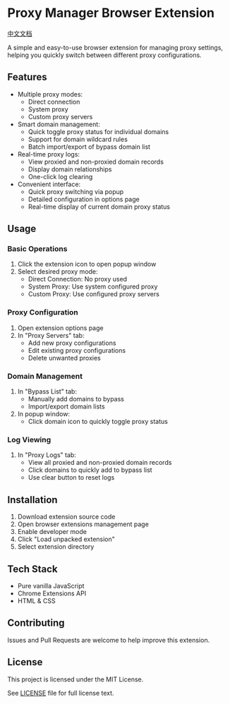 # Proxy Manager Browser Extension

[中文文档](README-ZH.md)

A simple and easy-to-use browser extension for managing proxy settings, helping you quickly switch between different proxy configurations.

## Features

- Multiple proxy modes:
  - Direct connection
  - System proxy
  - Custom proxy servers
- Smart domain management:
  - Quick toggle proxy status for individual domains
  - Support for domain wildcard rules
  - Batch import/export of bypass domain list
- Real-time proxy logs:
  - View proxied and non-proxied domain records
  - Display domain relationships
  - One-click log clearing
- Convenient interface:
  - Quick proxy switching via popup
  - Detailed configuration in options page
  - Real-time display of current domain proxy status

## Usage

### Basic Operations

1. Click the extension icon to open popup window
2. Select desired proxy mode:
   - Direct Connection: No proxy used
   - System Proxy: Use system configured proxy
   - Custom Proxy: Use configured proxy servers

### Proxy Configuration

1. Open extension options page
2. In "Proxy Servers" tab:
   - Add new proxy configurations
   - Edit existing proxy configurations
   - Delete unwanted proxies

### Domain Management

1. In "Bypass List" tab:
   - Manually add domains to bypass
   - Import/export domain lists
2. In popup window:
   - Click domain icon to quickly toggle proxy status

### Log Viewing

1. In "Proxy Logs" tab:
   - View all proxied and non-proxied domain records
   - Click domains to quickly add to bypass list
   - Use clear button to reset logs

## Installation

1. Download extension source code
2. Open browser extensions management page
3. Enable developer mode
4. Click "Load unpacked extension"
5. Select extension directory

## Tech Stack

- Pure vanilla JavaScript
- Chrome Extensions API
- HTML & CSS

## Contributing

Issues and Pull Requests are welcome to help improve this extension.

## License

This project is licensed under the MIT License.

See [LICENSE](LICENSE) file for full license text.
